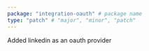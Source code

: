 ```yaml
---
package: "integration-oauth" # package name
type: "patch" # "major", "minor", "patch"
---
```


Added linkedin as an oauth provider
